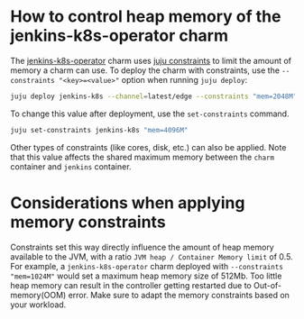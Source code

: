# How to control heap memory of the jenkins-k8s-operator charm
The [jenkins-k8s-operator](https://github.com/canonical/jenkins-k8s-operator) charm uses [juju constraints](https://juju.is/docs/juju/constraint) to limit the amount of memory a charm can use. To deploy the charm with constraints, use the `--constraints "<key>=<value>"` option when running `juju deploy`:
```bash
juju deploy jenkins-k8s --channel=latest/edge --constraints "mem=2048M"
```
To change this value after deployment, use the `set-constraints` command.
```bash
juju set-constraints jenkins-k8s "mem=4096M"
```
Other types of constraints (like cores, disk, etc.) can also be applied. Note that this value affects the shared maximum memory between the `charm` container and `jenkins` container.

# Considerations when applying memory constraints
Constraints set this way directly influence the amount of heap memory available to the JVM, with a ratio `JVM heap / Container Memory limit` of 0.5. For example, a `jenkins-k8s-operator` charm deployed with `--constraints "mem=1024M"` would set a maximum heap memory size of 512Mb. Too little heap memory can result in the controller getting restarted due to Out-of-memory(OOM) error. Make sure to adapt the memory constraints based on your workload.
